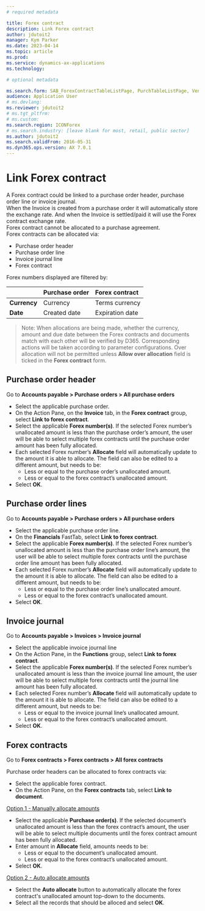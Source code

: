 ```yaml
---
# required metadata

title: Forex contract
description: Link Forex contract
author: jdutoit2
manager: Kym Parker
ms.date: 2023-04-14
ms.topic: article
ms.prod: 
ms.service: dynamics-ax-applications
ms.technology: 

# optional metadata

ms.search.form: SAB_ForexContractTableListPage, PurchTableListPage, VendTrans
audience: Application User
# ms.devlang: 
ms.reviewer: jdutoit2
# ms.tgt_pltfrm: 
# ms.custom: 
ms.search.region: ICONForex
# ms.search.industry: [leave blank for most, retail, public sector]
ms.author: jdutoit2
ms.search.validFrom: 2016-05-31
ms.dyn365.ops.version: AX 7.0.1
---
```


# Link Forex contract

A Forex contract could be linked to a purchase order header, purchase order line or invoice journal. <br>
When the Invoice is created from a purchase order it will automatically store the exchange rate.  And when the Invoice is settled/paid it will use the Forex contract exchange rate. <br> 
Forex contract cannot be allocated to a purchase agreement. <br>
Forex contracts can be allocated via: <br>
-	Purchase order header
-	Purchase order line
-	Invoice journal line
-	Forex contract

Forex numbers displayed are filtered by:

<br>	             | Purchase order	| Forex contract
:--                  |:--               |:--
**Currency**         | Currency	        | Terms currency
**Date**             | Created date     | Expiration date


> Note: When allocations are being made, whether the currency, amount and due date between the Forex contracts and documents match with each other will be verified by D365. Corresponding actions will be taken according to parameter configurations.
Over allocation will not be permitted unless **Allow over allocation** field is ticked in the **Forex contract** form.

## Purchase order header

Go to **Accounts payable > Purchase orders > All purchase orders**

-	Select the applicable purchase order.
-	On the Action Pane, on the **Invoice** tab, in the **Forex contract** group, select **Link to forex contract**.
-	Select the applicable **Forex number(s)**. If the selected Forex number’s unallocated amount is less than the purchase order’s amount, the user will be able to select multiple forex contracts until the purchase order amount has been fully allocated.
-	Each selected Forex number’s **Allocate** field will automatically update to the amount it is able to allocate. The field can also be edited to a different amount, but needs to be:
    -	Less or equal to the purchase order’s unallocated amount.
    - Less or equal to the forex contract’s unallocated amount.
-	Select **OK**.

## Purchase order lines

Go to **Accounts payable > Purchase orders > All purchase orders**

-	Select the applicable purchase order line.
-	On the **Financials** FastTab, select **Link to forex contract**.
-	Select the applicable **Forex number(s)**. If the selected Forex number’s unallocated amount is less than the purchase order line’s amount, the user will be able to select multiple forex contracts until the purchase order line amount has been fully allocated.
-	Each selected Forex number’s **Allocate** field will automatically update to the amount it is able to allocate. The field can also be edited to a different amount, but needs to be:
    - Less or equal to the purchase order line’s unallocated amount.
    - Less or equal to the forex contract’s unallocated amount.
-	Select **OK**.

## Invoice journal

Go to **Accounts payable > Invoices > Invoice journal**

-	Select the applicable invoice journal line
-	On the Action Pane, in the **Functions** group, select **Link to forex contract**.
-	Select the applicable **Forex number(s)**. If the selected Forex number’s unallocated amount is less than the invoice journal line amount, the user will be able to select multiple forex contracts until the journal line amount has been fully allocated.
-	Each selected Forex number’s **Allocate** field will automatically update to the amount it is able to allocate. The field can also be edited to a different amount, but needs to be:
    - Less or equal to the invoice journal line’s unallocated amount.
    - Less or equal to the forex contract’s unallocated amount.
-	Select **OK**.

## Forex contracts

Go to **Forex contracts > Forex contracts > All forex contracts**

Purchase order headers can be allocated to forex contracts via:

-	Select the applicable forex contract.
-	On the Action Pane, on the **Forex contracts** tab, select **Link to document**.

<ins>Option 1 - Manually allocate amounts</ins>
-	Select the applicable **Purchase order(s)**. If the selected document’s unallocated amount is less than the forex contract’s amount, the user will be able to select multiple documents until the forex contract amount has been fully allocated.
-	Enter amount in **Allocate** field, amounts needs to be:
    - Less or equal to the document’s unallocated amount.
    - Less or equal to the forex contract’s unallocated amount.
-	Select **OK**.

<ins>Option 2 - Auto allocate amounts</ins> 
- Select the **Auto allocate** button to automatically allocate the forex contract's unallocated amount top-down to the documents.
- Select all the records that should be alloced and select **OK**.
